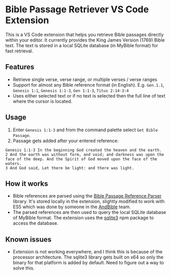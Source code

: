 # Bible Passage Retriever VS Code Extension

This is a VS Code extension that helps you retrieve Bible passages directly within your editor. It currently provides the King James Version (1769) Bible text. The text is stored in a local SQLite database (in MyBible format) for fast retrieval.

## Features

- Retrieve single verse, verse range, or multiple verses / verse ranges
- Support for almost any Bible reference format (in English). E.g. `Gen.1.1`, `Genesis 1:1`, `Genesis 1:1-3`, `Gen 1:1-3`, `Titus 2:14-3:4`
- Uses either selected text or if no text is selected then the full line of text where the cursor is located.

## Usage

1. Enter `Genesis 1:1-3` and from the command palette select `Get Bible Passage`.
2. Passage gets added after your entered reference:
```
Genesis 1:1-3 In the beginning God created the heaven and the earth.
2 And the earth was without form, and void; and darkness was upon the face of the deep. And the Spirit of God moved upon the face of the waters.
3 And God said, Let there be light: and there was light.
```

## How it works

- Bible references are parsed using the [Bible Passage Reference Parser](https://github.com/openbibleinfo/Bible-Passage-Reference-Parser) library. It's stored locally in the extension, slightly modified to work with ES5 which was done by someone in the [AndBible](https://github.com/AndBible/and-bible) team.
- The parsed references are then used to query the local SQLite database of MyBible format. The extension uses the [sqlite3](https://www.npmjs.com/package/sqlite3) npm package to access the database.

## Known issues

- Extension is not working everywhere, and I think this is because of the processor architecture. The sqlite3 library gets built on x64 so only the binary for that platform is added by default. Need to figure out a way to solve this.

